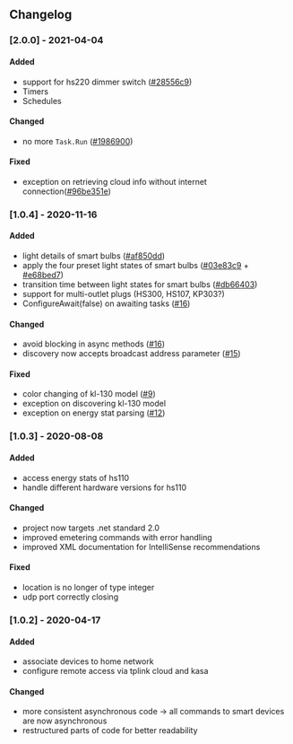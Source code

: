 ## Changelog

### [2.0.0] - 2021-04-04

#### Added

- support for hs220 dimmer switch ([#28556c9](https://github.com/CodeBardian/tplink-smartdevices-netstandard/commits/28556c9))
- Timers
- Schedules

#### Changed
- no more `Task.Run` ([#1986900](https://github.com/CodeBardian/tplink-smartdevices-netstandard/commits/1986900))

#### Fixed
- exception on retrieving cloud info without internet connection([#96be351e](https://github.com/CodeBardian/tplink-smartdevices-netstandard/commits/6be351e))

### [1.0.4] - 2020-11-16

#### Added

- light details of smart bulbs ([#af850dd](https://github.com/CodeBardian/tplink-smartdevices-netstandard/commits/af850dd))
- apply the four preset light states of smart bulbs ([#03e83c9](https://github.com/CodeBardian/tplink-smartdevices-netstandard/commits/03e83c9) + [#e68bed7](https://github.com/CodeBardian/tplink-smartdevices-netstandard/commits/e68bed7))
- transition time between light states for smart bulbs ([#db66403](https://github.com/CodeBardian/tplink-smartdevices-netstandard/commits/db66403))
- support for multi-outlet plugs (HS300, HS107, KP303?)
- ConfigureAwait(false) on awaiting tasks ([#16](https://github.com/CodeBardian/tplink-smartdevices-netstandard/pull/16))

#### Changed
- avoid blocking in async methods ([#16](https://github.com/CodeBardian/tplink-smartdevices-netstandard/pull/16))
- discovery now accepts broadcast address parameter ([#15](https://github.com/CodeBardian/tplink-smartdevices-netstandard/pull/15))

#### Fixed
- color changing of kl-130 model ([#9](https://github.com/CodeBardian/tplink-smartdevices-netstandard/pull/16))
- exception on discovering kl-130 model
- exception on energy stat parsing ([#12](https://github.com/CodeBardian/tplink-smartdevices-netstandard/pull/12))

### [1.0.3] - 2020-08-08

#### Added

- access energy stats of hs110 
- handle different hardware versions for hs110 

#### Changed
- project now targets .net standard 2.0
- improved emetering commands with error handling
- improved XML documentation for IntelliSense recommendations

#### Fixed
- location is no longer of type integer
- udp port correctly closing

### [1.0.2] - 2020-04-17

#### Added

- associate devices to home network
- configure remote access via tplink cloud and kasa

#### Changed
- more consistent asynchronous code -> all commands to smart devices are now asynchronous
- restructured parts of code for better readability
